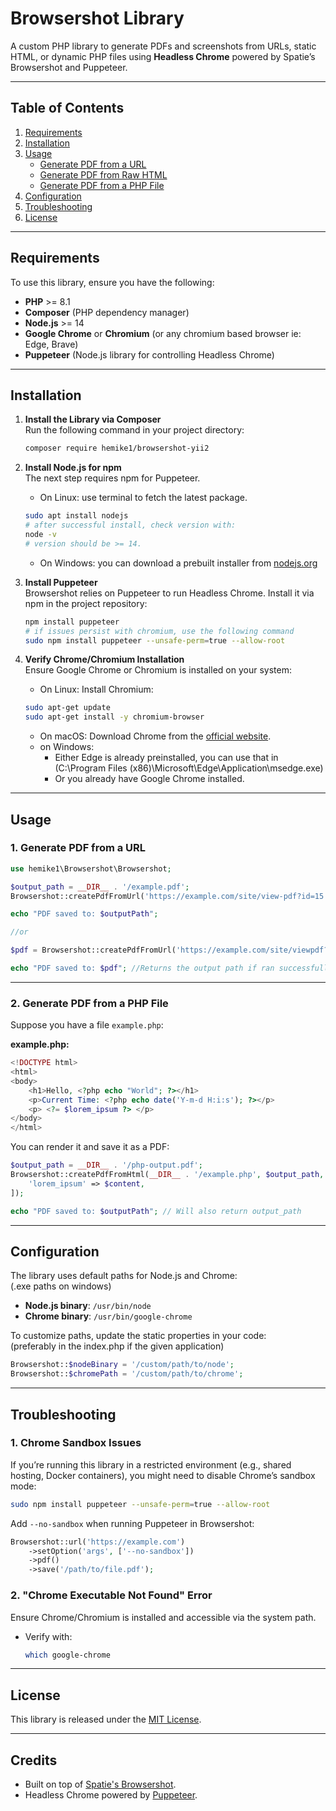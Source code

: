 # **Browsershot Library**

A custom PHP library to generate PDFs and screenshots from URLs, static HTML, or dynamic PHP files using **Headless Chrome** powered by Spatie’s Browsershot and Puppeteer.

---

## **Table of Contents**

1. [Requirements](#requirements)
2. [Installation](#installation)
3. [Usage](#usage)
    - [Generate PDF from a URL](#generate-pdf-from-a-url)
    - [Generate PDF from Raw HTML](#generate-pdf-from-raw-html)
    - [Generate PDF from a PHP File](#generate-pdf-from-a-php-file)
4. [Configuration](#configuration)
5. [Troubleshooting](#troubleshooting)
6. [License](#license)

---

## **Requirements**

To use this library, ensure you have the following:

- **PHP** >= 8.1
- **Composer** (PHP dependency manager)
- **Node.js** >= 14
- **Google Chrome** or **Chromium** (or any chromium based browser ie: Edge, Brave)
- **Puppeteer** (Node.js library for controlling Headless Chrome)

---

## **Installation**

1. **Install the Library via Composer** <br>
   Run the following command in your project directory:
   ```bash
   composer require hemike1/browsershot-yii2
   ```
   
2. **Install Node.js for npm** <br>
The next step requires npm for Puppeteer.
   - On Linux: use terminal to fetch the latest package. 
   ```bash
   sudo apt install nodejs
   # after successful install, check version with:
   node -v
   # version should be >= 14.
   ```
   - On Windows: you can download a prebuilt installer from [nodejs.org](https://nodejs.org/en/download/prebuilt-installer)


3. **Install Puppeteer** <br>
   Browsershot relies on Puppeteer to run Headless Chrome. Install it via npm in the project repository:
   ```bash
   npm install puppeteer
   # if issues persist with chromium, use the following command
   sudo npm install puppeteer --unsafe-perm=true --allow-root
   ```

4. **Verify Chrome/Chromium Installation** <br>
   Ensure Google Chrome or Chromium is installed on your system:
    - On Linux: Install Chromium:
    ```bash
    sudo apt-get update
    sudo apt-get install -y chromium-browser
    ```
    - On macOS: Download Chrome from the [official website](https://www.google.com/chrome/).
    - on Windows: 
      - Either Edge is already preinstalled, you can use that in <br> (C:\Program Files (x86)\Microsoft\Edge\Application\msedge.exe)
      - Or you already have Google Chrome installed.

---

## **Usage**

### **1. Generate PDF from a URL**

```php
use hemike1\Browsershot\Browsershot;

$output_path = __DIR__ . '/example.pdf';
Browsershot::createPdfFromUrl('https://example.com/site/view-pdf?id=15', $output_path);

echo "PDF saved to: $outputPath";

//or

$pdf = Browsershot::createPdfFromUrl('https://example.com/site/viewpdf?id=15', $output_path);

echo "PDF saved to: $pdf"; //Returns the output path if ran successfully.
```

---

### **2. Generate PDF from a PHP File**

Suppose you have a file `example.php`:

**example.php:**
```php
<!DOCTYPE html>
<html>
<body>
    <h1>Hello, <?php echo "World"; ?></h1>
    <p>Current Time: <?php echo date('Y-m-d H:i:s'); ?></p>
    <p> <?= $lorem_ipsum ?> </p>
</body>
</html>
```

You can render it and save it as a PDF:
```php
$output_path = __DIR__ . '/php-output.pdf';
Browsershot::createPdfFromHtml(__DIR__ . '/example.php', $output_path, [
    'lorem_ipsum' => $content,
]);

echo "PDF saved to: $outputPath"; // Will also return output_path
```

---

## **Configuration**

The library uses default paths for Node.js and Chrome: <br>
(.exe paths on windows)

- **Node.js binary**: `/usr/bin/node`
- **Chrome binary**: `/usr/bin/google-chrome`

To customize paths, update the static properties in your code: <br>
(preferably in the index.php if the given application)
```php
Browsershot::$nodeBinary = '/custom/path/to/node';
Browsershot::$chromePath = '/custom/path/to/chrome';
```

---

## **Troubleshooting**

### **1. Chrome Sandbox Issues**
If you’re running this library in a restricted environment (e.g., shared hosting, Docker containers), you might need to disable Chrome’s sandbox mode:

```bash
sudo npm install puppeteer --unsafe-perm=true --allow-root
```

Add `--no-sandbox` when running Puppeteer in Browsershot:
```php
Browsershot::url('https://example.com')
    ->setOption('args', ['--no-sandbox'])
    ->pdf()
    ->save('/path/to/file.pdf');
```

### **2. "Chrome Executable Not Found" Error**
Ensure Chrome/Chromium is installed and accessible via the system path.

- Verify with:
   ```bash
   which google-chrome
   ```

---

## **License**

This library is released under the [MIT License](https://github.com/hemike1/Browsershot-yii2?tab=MIT-1-ov-file).

---

## **Credits**

- Built on top of [Spatie's Browsershot](https://github.com/spatie/browsershot).
- Headless Chrome powered by [Puppeteer](https://pptr.dev/).
